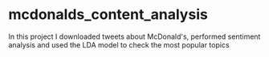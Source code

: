 # mcdonalds_content_analysis
In this project I downloaded tweets about McDonald's, performed sentiment analysis and used the LDA model to check the most popular topics
